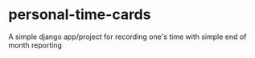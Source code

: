 personal-time-cards
===================

A simple django app/project for recording one's time with simple end of month reporting
